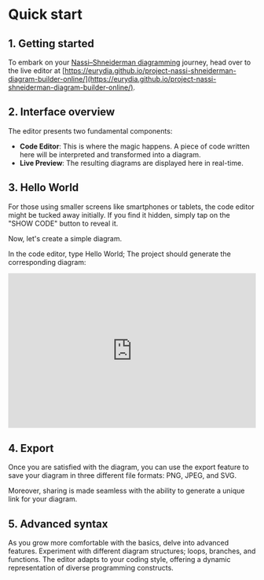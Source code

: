 # Quick start

## 1. Getting started

To embark on your [Nassi–Shneiderman diagramming](https://en.wikipedia.org/wiki/Nassi%E2%80%93Shneiderman_diagram) journey, head over to the live editor at [https://eurydia.github.io/project-nassi-shneiderman-diagram-builder-online/](https://eurydia.github.io/project-nassi-shneiderman-diagram-builder-online/).

## 2. Interface overview

The editor presents two fundamental components:

- **Code Editor**: This is where the magic happens. A piece of code written here will be interpreted and transformed into a diagram.
- **Live Preview**: The resulting diagrams are displayed here in real-time.

## 3. Hello World

For those using smaller screens like smartphones or tablets, the code editor might be tucked away initially.
If you find it hidden, simply tap on the "SHOW CODE" button to reveal it.

Now, let's create a simple diagram.

In the code editor, type Hello World;
The project should generate the corresponding diagram:

<iframe width="100%" style="aspect-ratio: 16/10; border:none;" loading="lazy" src="https://eurydia.github.io/project-nassi-shneiderman-diagram-builder-online/?preview=true&content=Hello+World%3B"></iframe>

## 4. Export

Once you are satisfied with the diagram, you can use the export feature to save your diagram in three different file formats: PNG, JPEG, and SVG.

Moreover, sharing is made seamless with the ability to generate a unique link for your diagram.

## 5. Advanced syntax

As you grow more comfortable with the basics, delve into advanced features.
Experiment with different diagram structures; loops, branches, and functions.
The editor adapts to your coding style, offering a dynamic representation of diverse programming constructs.
